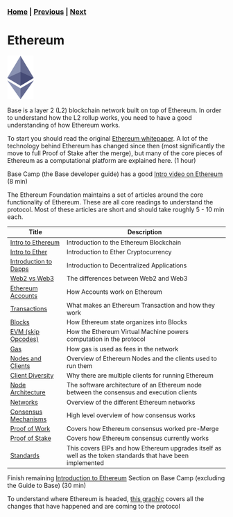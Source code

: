 ### [Home](../README.md) | [Previous](../blockchain-basics/index.md) | [Next](../solidity/index.md)

# Ethereum

<p><img width="61.4" height="100" src="./eth-diamond-purple.png"/></p>

Base is a layer 2 (L2) blockchain network built on top of Ethereum. In order to
understand how the L2 rollup works, you need to have a good understanding of how
Ethereum works.

To start you should read the original [Ethereum whitepaper](https://ethereum.org/en/whitepaper/). A lot of the
technology behind Ethereum has changed since then (most significantly the move
to full Proof of Stake after the merge), but many of the core pieces of Ethereum
as a computational platform are explained here. (1 hour)

Base Camp (the Base developer guide) has a good [Intro video on Ethereum](https://docs.base.org/base-camp/docs/introduction-to-ethereum/intro-to-ethereum-vid/) (8 min)

The Ethereum Foundation maintains a set of articles around the core functionality of Ethereum. These are all core readings to understand the protocol. Most of these articles are short and should take roughly 5 - 10 min each.

| Title                                                                                             | Description                                                                                                 |
| ------------------------------------------------------------------------------------------------- | ----------------------------------------------------------------------------------------------------------- |
| [Intro to Ethereum](https://ethereum.org/en/developers/docs/intro-to-ethereum/)                   | Introduction to the Ethereum Blockchain                                                                     |
| [Intro to Ether](https://ethereum.org/en/developers/docs/intro-to-ether/)                         | Introduction to Ether Cryptocurrency                                                                        |
| [Introduction to Dapps](https://ethereum.org/en/developers/docs/dapps/)                           | Introduction to Decentralized Applications                                                                  |
| [Web2 vs Web3](https://ethereum.org/en/developers/docs/web2-vs-web3/)                             | The differences between Web2 and Web3                                                                       |
| [Ethereum Accounts](https://ethereum.org/en/developers/docs/accounts/)                            | How Accounts work on Ethereum                                                                               |
| [Transactions](https://ethereum.org/en/developers/docs/transactions/)                             | What makes an Ethereum Transaction and how they work                                                        |
| [Blocks](https://ethereum.org/en/developers/docs/blocks/)                                         | How Ethereum state organizes into Blocks                                                                    |
| [EVM (skip Opcodes)](https://ethereum.org/en/developers/docs/evm/)                                | How the Ethereum Virtual Machine powers computation in the protocol                                         |
| [Gas](https://ethereum.org/en/developers/docs/gas/)                                               | How gas is used as fees in the network                                                                      |
| [Nodes and Clients](https://ethereum.org/en/developers/docs/nodes-and-clients/)                   | Overview of Ethereum Nodes and the clients used to run them                                                 |
| [Client Diversity](https://ethereum.org/en/developers/docs/nodes-and-clients/client-diversity/)   | Why there are multiple clients for running Ethereum                                                         |
| [Node Architecture](https://ethereum.org/en/developers/docs/nodes-and-clients/node-architecture/) | The software architecture of an Ethereum node between the consensus and execution clients                   |
| [Networks](https://ethereum.org/en/developers/docs/networks/)                                     | Overview of the different Ethereum networks                                                                 |
| [Consensus Mechanisms](https://ethereum.org/en/developers/docs/consensus-mechanisms/)             | High level overview of how consensus works                                                                  |
| [Proof of Work](https://ethereum.org/en/developers/docs/consensus-mechanisms/pow/)                | Covers how Ethereum consensus worked pre-Merge                                                              |
| [Proof of Stake](https://ethereum.org/en/developers/docs/consensus-mechanisms/pos/)               | Covers how Ethereum consensus currently works                                                               |
| [Standards](https://ethereum.org/en/developers/docs/standards/)                                   | This covers EIPs and how Ethereum upgrades itself as well as the token standards that have been implemented |

Finish remaining [Introduction to Ethereum](https://docs.base.org/base-camp/docs/introduction-to-ethereum/ethereum-dev-overview-vid) Section on Base Camp
(excluding the Guide to Base) (30 min)

To understand where Ethereum is headed, [this graphic](https://github.com/dcbuild3r/blockchain-development-guide/blob/main/images/ethereum_roadmap.png) covers all the changes that have happened and are coming to the protocol

